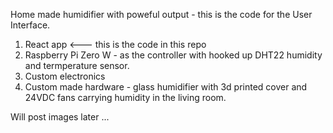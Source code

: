 Home made humidifier with poweful output - this is the code for the User Interface.

1. React app                    <--- this is the code in this repo
2. Raspberry Pi Zero W - as the controller with hooked up DHT22 humidity and termperature sensor.
3. Custom electronics
4. Custom made hardware - glass humidifier with 3d printed cover and 24VDC fans carrying humidity in the living room.

Will post images later ...
